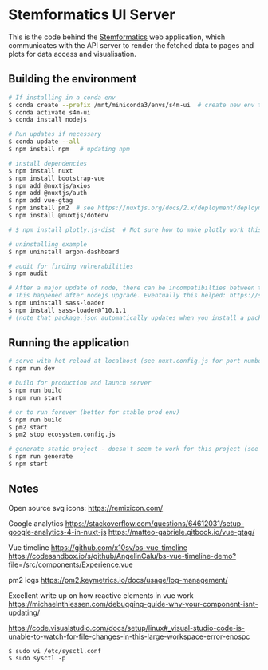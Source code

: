 # Stemformatics UI Server

This is the code behind the [Stemformatics](http://stemformatics.org) web application, which communicates with the API server to render the fetched data to pages and plots for data access and visualisation.

## Building the environment

```bash
# If installing in a conda env
$ conda create --prefix /mnt/miniconda3/envs/s4m-ui  # create new env to specific loation
$ conda activate s4m-ui
$ conda install nodejs

# Run updates if necessary
$ conda update --all
$ npm install npm   # updating npm

# install dependencies
$ npm install nuxt
$ npm install bootstrap-vue
$ npm add @nuxtjs/axios
$ npm add @nuxtjs/auth
$ npm add vue-gtag
$ npm install pm2  # see https://nuxtjs.org/docs/2.x/deployment/deployment-pm2/
$ npm install @nuxtjs/dotenv

# $ npm install plotly.js-dist  # Not sure how to make plotly work this way - currently just loading cdn into header

# uninstalling example
$ npm uninstall argon-dashboard

# audit for finding vulnerabilities
$ npm audit

# After a major update of node, there can be incompatibilties between the various dependencies.
# This happened after nodejs upgrade. Eventually this helped: https://stackoverflow.com/questions/66082397/typeerror-this-getoptions-is-not-a-function
$ npm uninstall sass-loader
$ npm install sass-loader@^10.1.1
# (note that package.json automatically updates when you install a package)
```

## Running the application

```bash
# serve with hot reload at localhost (see nuxt.config.js for port number)
$ npm run dev

# build for production and launch server
$ npm run build
$ npm run start

# or to run forever (better for stable prod env)
$ npm run build
$ pm2 start
$ pm2 stop ecosystem.config.js

# generate static project - doesn't seem to work for this project (see scripts section under package.json - running npm run generate is equivalent to nuxt generate for example)
$ npm run generate
$ npm start
```

## Notes
Open source svg icons:
https://remixicon.com/

Google analytics
https://stackoverflow.com/questions/64612031/setup-google-analytics-4-in-nuxt-js
https://matteo-gabriele.gitbook.io/vue-gtag/

Vue timeline
https://github.com/x10sv/bs-vue-timeline
https://codesandbox.io/s/github/AngelinCalu/bs-vue-timeline-demo?file=/src/components/Experience.vue

pm2 logs
https://pm2.keymetrics.io/docs/usage/log-management/

Excellent write up on how reactive elements in vue work
https://michaelnthiessen.com/debugging-guide-why-your-component-isnt-updating/

https://code.visualstudio.com/docs/setup/linux#_visual-studio-code-is-unable-to-watch-for-file-changes-in-this-large-workspace-error-enospc
```
$ sudo vi /etc/sysctl.conf
$ sudo sysctl -p
```
